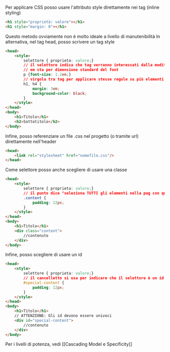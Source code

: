 Per applicare CSS posso usare l'attributo style direttamente nei tag (inline styling)
```html
<h1 style="proprietà: valore"></h1>
<h1 style="margin: 0"></h1>
```
Questo metodo ovviamente non è molto ideale a livello di manutenibilità
In alternativa, nel tag head, posso scrivere un tag style
```html
<head>
	<style>
		selettore { proprieta: valore;}
		// il selettore indica che tag verranno interessati dalla modifica
		// em sta per dimensione standard del font
		p {font-size: 1.2em;}
		// virgola tra tag per applicare stesse regole su più elementi
		h1, h4 {
			margin: 3em;
			background-color: black;
		}
	</style>
</head>
<body>
	<h1>Titolo</h1>
	<h2>Sottotitolo</h2>
</body>
```
Infine, posso referenziare un file .css nel progetto (o tramite url) direttamente nell'header
```html
<head>
	<link rel="stylesheet" href="nomefile.css"/>
</head>
```

Come selettore posso anche scegliere di usare una classe
```html
<head>
	<style>
		selettore { proprieta: valore;}
		// il punto dice "seleziona TUTTI gli elementi nella pag con quel nome"
		.content {
			padding: 12px;
		}
	</style>
</head>
<body>
	<h1>Titolo</h1>
	<div class="content">
		//contenuto
	</div>
</body>
```
Infine, posso scegliere di usare un id
```html
<head>
	<style>
		selettore { proprieta: valore;}
		// il cancelletto si usa per indicare che il selettore è un id
		#special-content {
			padding: 12px;
		}
	</style>
</head>
<body>
	<h1>Titolo</h1>
	// ATTENZIONE: Gli id devono essere univoci
	<div id="special-content">
		//contenuto
	</div>
</body>
```
Per i livelli di potenza, vedi [[Cascading Model e Specificity]]